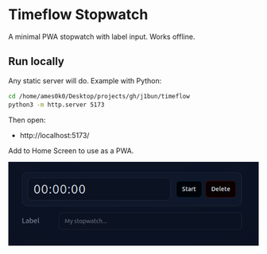 # Timeflow Stopwatch

A minimal PWA stopwatch with label input. Works offline.

## Run locally

Any static server will do. Example with Python:

```bash
cd /home/ames0k0/Desktop/projects/gh/j1bun/timeflow
python3 -m http.server 5173
```

Then open:

- http://localhost:5173/

Add to Home Screen to use as a PWA. 

<p align="center">
  <img src="./_readme/stopwatch_v1.png" />
</p>